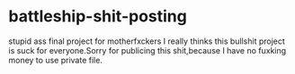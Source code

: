 # battleship-shit-posting
stupid ass final project for motherfxckers
I really thinks this bullshit project is suck for everyone.Sorry for publicing this shit,because I have no fuxking money to use private file.
